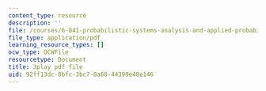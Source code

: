 ```yaml
---
content_type: resource
description: ''
file: /courses/6-041-probabilistic-systems-analysis-and-applied-probability-fall-2010/92ff13dc0bfc3bc78a6844399e48e146_TluTv5V0RmE.pdf
file_type: application/pdf
learning_resource_types: []
ocw_type: OCWFile
resourcetype: Document
title: 3play pdf file
uid: 92ff13dc-0bfc-3bc7-8a68-44399e48e146
---
```

